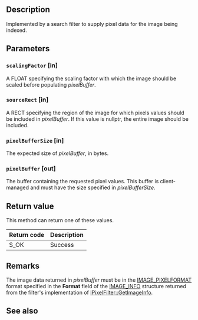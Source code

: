 ## Description

Implemented by a search filter to supply pixel data for the image being indexed.

## Parameters

### `scalingFactor` [in]

A FLOAT specifying the scaling factor with which the image should be scaled before populating *pixelBuffer*.

### `sourceRect` [in]

A RECT specifying the region of the image for which pixels values should be included in *pixelBuffer*. If this value is nullptr, the entire image should be included.

### `pixelBufferSize` [in]

The expected size of *pixelBuffer*, in bytes.

### `pixelBuffer` [out]

The buffer containing the requested pixel values. This buffer is client-managed and must have the size specified in *pixelBufferSize*.

## Return value

This method can return one of these values.

| Return code | Description |
|-------------|-------------|
| S_OK | Success |

## Remarks

The image data returned in *pixelBuffer* must be in the [IMAGE_PIXELFORMAT](https://learn.microsoft.com/windows/win32/api/filter/ne-filter-image_pixelformat) format specified in the **Format** field of the [IMAGE_INFO](https://learn.microsoft.com/windows/win32/api/filter/ns-filter-image_info) structure returned from the filter's implementation of [IPixelFilter::GetImageInfo](https://learn.microsoft.com/windows/win32/api/filter/nf-filter-ipixelfilter-getimageinfo).

## See also
